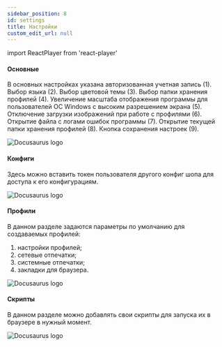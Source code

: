 ```yaml
---
sidebar_position: 8
id: settings
title: Настройки
custom_edit_url: null
---
```

import ReactPlayer from 'react-player'

#### Основные
В основных настройках указана авторизованная учетная запись (1).
Выбор языка (2).
Выбор цветовой темы (3).
Выбор папки хранения профилей (4).
Увеличение масштаба отображения программы для пользователей ОС Windows с высоким разрешением экрана (5).
Отключение загрузки изображений при работе с профилями (6).
Открытие файла с логами ошибок программы (7).
Открытие текущей папки хранения профилей (8).
Кнопка сохранения настроек (9).

![Docusaurus logo](/img/3-soft/2-start-window/10-settings/rus/settings-1.png)

#### Конфиги
Здесь можно вставить токен пользователя другого конфиг шопа для доступа к его конфигурациям.

![Docusaurus logo](/img/3-soft/2-start-window/10-settings/rus/settings-2.png)

#### Профили
В данном разделе задаются параметры по умолчанию для создаваемых профилей:
1. настройки профилей;
2. сетевые отпечатки;
3. системные отпечатки;
4. закладки для браузера.

![Docusaurus logo](/img/3-soft/2-start-window/10-settings/rus/settings-3.png)

#### Скрипты
В данном разделе можно добавлять свои скрипты для запуска их в браузере в нужный момент.

![Docusaurus logo](/img/3-soft/2-start-window/10-settings/rus/settings-4.png)